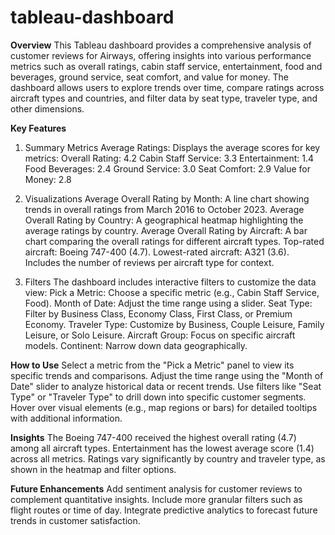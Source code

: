 # tableau-dashboard

**Overview**
This Tableau dashboard provides a comprehensive analysis of customer reviews for Airways, offering insights into various performance metrics such as overall ratings, cabin staff service, entertainment, food and beverages, ground service, seat comfort, and value for money. The dashboard allows users to explore trends over time, compare ratings across aircraft types and countries, and filter data by seat type, traveler type, and other dimensions.

**Key Features**

1. Summary Metrics
Average Ratings: Displays the average scores for key metrics:
Overall Rating: 4.2
Cabin Staff Service: 3.3
Entertainment: 1.4
Food Beverages: 2.4
Ground Service: 3.0
Seat Comfort: 2.9
Value for Money: 2.8

2. Visualizations
Average Overall Rating by Month:
A line chart showing trends in overall ratings from March 2016 to October 2023.
Average Overall Rating by Country:
A geographical heatmap highlighting the average ratings by country.
Average Overall Rating by Aircraft:
A bar chart comparing the overall ratings for different aircraft types.
Top-rated aircraft: Boeing 747-400 (4.7).
Lowest-rated aircraft: A321 (3.6).
Includes the number of reviews per aircraft type for context.

3. Filters
The dashboard includes interactive filters to customize the data view:
Pick a Metric: Choose a specific metric (e.g., Cabin Staff Service, Food).
Month of Date: Adjust the time range using a slider.
Seat Type: Filter by Business Class, Economy Class, First Class, or Premium Economy.
Traveler Type: Customize by Business, Couple Leisure, Family Leisure, or Solo Leisure.
Aircraft Group: Focus on specific aircraft models.
Continent: Narrow down data geographically.

**How to Use**
Select a metric from the "Pick a Metric" panel to view its specific trends and comparisons.
Adjust the time range using the "Month of Date" slider to analyze historical data or recent trends.
Use filters like "Seat Type" or "Traveler Type" to drill down into specific customer segments.
Hover over visual elements (e.g., map regions or bars) for detailed tooltips with additional information.

**Insights**
The Boeing 747-400 received the highest overall rating (4.7) among all aircraft types.
Entertainment has the lowest average score (1.4) across all metrics.
Ratings vary significantly by country and traveler type, as shown in the heatmap and filter options.

**Future Enhancements**
Add sentiment analysis for customer reviews to complement quantitative insights.
Include more granular filters such as flight routes or time of day.
Integrate predictive analytics to forecast future trends in customer satisfaction.

